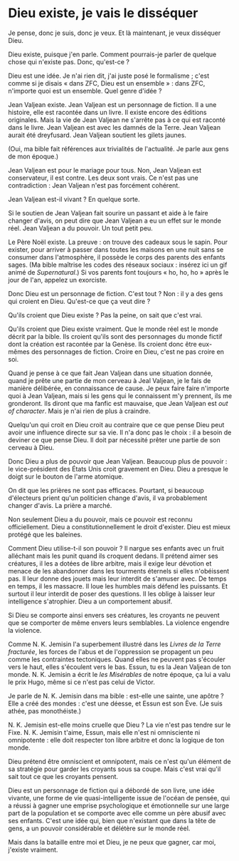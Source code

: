 Dieu existe, je vais le disséquer
=================================

Je pense, donc je suis, donc je veux. Et là maintenant, je veux disséquer
Dieu.

Dieu existe, puisque j'en parle. Comment pourrais-je parler de quelque chose
qui n'existe pas. Donc, qu'est-ce ?

Dieu est une idée. Je n'ai rien dit, j'ai juste posé le formalisme ; c'est
comme si je disais « dans ZFC, Dieu est un ensemble » : dans ZFC, n'importe
quoi est un ensemble. Quel genre d'idée ?

Jean Valjean existe. Jean Valjean est un personnage de fiction. Il a une
histoire, elle est racontée dans un livre. Il existe encore des éditions
originales. Mais la vie de Jean Valjean ne s'arrête pas à ce qui est raconté
dans le livre. Jean Valjean est avec les damnés de la Terre. Jean Valjean
aurait été dreyfusard. Jean Valjean soutient les gilets jaunes.

(Oui, ma bible fait références aux trivialités de l'actualité. Je parle aux
gens de mon époque.)

Jean Valjean est pour le mariage pour tous. Non, Jean Valjean est
conservateur, il est contre. Les deux sont vrais. Ce n'est pas une
contradiction : Jean Valjean n'est pas forcément cohérent.

Jean Valjean est-il vivant ? En quelque sorte.

Si le soutien de Jean Valjean fait sourire un passant et aide à le faire
changer d'avis, on peut dire que Jean Valjean a eu un effet sur le monde
réel. Jean Valjean a du pouvoir. Un tout petit peu.

Le Père Noël existe. La preuve : on trouve des cadeaux sous le sapin. Pour
exister, pour arriver à passer dans toutes les maisons en une nuit sans se
consumer dans l'atmosphère, il possède le corps des parents des enfants
sages. (Ma bible maîtrise les codes des réseaux sociaux : insérez ici un gif
animé de *Supernatural*.) Si vos parents font toujours « ho, ho, ho » après
le jour de l'an, appelez un exorciste.

Donc Dieu est un personnage de fiction. C'est tout ? Non : il y a des gens
qui croient en Dieu. Qu'est-ce que ça veut dire ?

Qu'ils croient que Dieu existe ? Pas la peine, on sait que c'est vrai.

Qu'ils croient que Dieu existe vraiment. Que le monde réel est le monde
décrit par la bible. Ils croient qu'ils sont des personnages du monde fictif
dont la création est racontée par la Genèse. Ils croient donc être eux-mêmes
des personnages de fiction. Croire en Dieu, c'est ne pas croire en soi.

Quand je pense à ce que fait Jean Valjean dans une situation donnée, quand
je prête une partie de mon cerveau à Jeal Valjean, je le fais de manière
délibérée, en connaissance de cause. Je peux faire faire n'importe quoi à
Jean Valjean, mais si les gens qui le connaissent m'y prennent, ils me
gronderont. Ils diront que ma fanfic est mauvaise, que Jean Valjean est *out
of character*. Mais je n'ai rien de plus à craindre.

Quelqu'un qui croit en Dieu croit au contraire que ce que pense Dieu peut
avoir une influence directe sur sa vie. Il n'a donc pas le choix : il a
besoin de deviner ce que pense Dieu. Il doit par nécessité prêter une partie
de son cerveau à Dieu.

Donc Dieu a plus de pouvoir que Jean Valjean. Beaucoup plus de pouvoir : le
vice-président des États Unis croit gravement en Dieu. Dieu a presque le
doigt sur le bouton de l'arme atomique.

On dit que les prières ne sont pas efficaces. Pourtant, si beaucoup
d'électeurs prient qu'un politicien change d'avis, il va probablement
changer d'avis. La prière a marché.

Non seulement Dieu a du pouvoir, mais ce pouvoir est reconnu officiellement.
Dieu a constitutionnellement le droit d'exister. Dieu est mieux protégé que
les baleines.

Comment Dieu utilise-t-il son pouvoir ? Il nargue ses enfants avec un fruit
alléchant mais les punit quand ils croquent dedans. Il prétend aimer ses
créatures, il les a dotées de libre arbitre, mais il exige leur dévotion et
menace de les abandonner dans les tourments éternels si elles n'obéissent
pas. Il leur donne des jouets mais leur interdit de s'amuser avec. De temps
en temps, il les massacre. Il loue les humbles mais défend les puissants. Et
surtout il leur interdit de poser des questions. Il les oblige à laisser
leur intelligence s'atrophier. Dieu a un comportement abusif.

Si Dieu se comporte ainsi envers ses créatures, les croyants ne peuvent que
se comporter de même envers leurs semblables. La violence engendre la
violence.

Comme N. K. Jemisin l'a superbement illustré dans les *Livres de la Terre
fracturée*, les forces de l'abus et de l'oppression se propagent un peu
comme les contraintes tectoniques. Quand elles ne peuvent pas s'écouler vers
le haut, elles s'écoulent vers le bas. Essun, tu es la Jean Valjean de ton
monde. N. K. Jemisin a écrit le *les Misérables* de notre époque, ça lui a
valu le prix Hugo, même si ce n'est pas celui de Victor.

Je parle de N. K. Jemisin dans ma bible : est-elle une sainte, une apôtre ?
Elle a créé des mondes : c'est une déesse, et Essun est son Ève. (Je suis
athée, pas monothéiste.)

N. K. Jemisin est-elle moins cruelle que Dieu ? La vie n'est pas tendre sur
le Fixe. N. K. Jemisin t'aime, Essun, mais elle n'est ni omnisciente ni
omnipotente : elle doit respecter ton libre arbitre et donc la logique de
ton monde.

Dieu prétend être omniscient et omnipotent, mais ce n'est qu'un élément de
sa stratégie pour garder les croyants sous sa coupe. Mais c'est vrai qu'il
sait tout ce que les croyants pensent.

Dieu est un personnage de fiction qui a débordé de son livre, une idée
vivante, une forme de vie quasi-intelligente issue de l'océan de pensée, qui
a réussi à gagner une emprise psychologique et émotionnelle sur une large
part de la population et se comporte avec elle comme un père abusif avec ses
enfants. C'est une idée qui, bien que n'existant que dans la tête de gens, a
un pouvoir considérable et délétère sur le monde réel.

Mais dans la bataille entre moi et Dieu, je ne peux que gagner, car moi,
j'existe vraiment.
